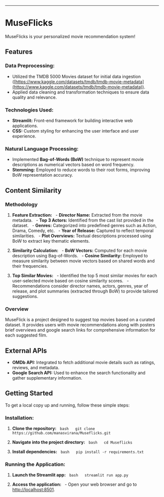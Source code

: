 ---

# MuseFlicks

MuseFlicks is your personalized movie recommendation system!

## Features

### Data Preprocessing:
- Utilized the TMDB 5000 Movies dataset for initial data ingestion ([https://www.kaggle.com/datasets/tmdb/tmdb-movie-metadata](https://www.kaggle.com/datasets/tmdb/tmdb-movie-metadata)).
- Applied data cleaning and transformation techniques to ensure data quality and relevance.

### Technologies Used:
- **Streamlit:** Front-end framework for building interactive web applications.
- **CSS:** Custom styling for enhancing the user interface and user experience.

### Natural Language Processing:

- Implemented **Bag-of-Words (BoW)** technique to represent movie descriptions as numerical vectors based on word frequency.
- **Stemming:** Employed to reduce words to their root forms, improving BoW representation accuracy.

## Content Similarity

### Methodology

1. **Feature Extraction:**
  - **Director Name:** Extracted from the movie metadata.
  - **Top 3 Actors:** Identified from the cast list provided in the dataset.
  - **Genres:** Categorized into predefined genres such as Action, Drama, Comedy, etc.
  - **Year of Release:** Captured to reflect temporal similarities.
  - **Plot Overviews:** Textual descriptions processed using BoW to extract key thematic elements.

2. **Similarity Calculation:**
  - **BoW Vectors:** Computed for each movie description using Bag-of-Words.
  - **Cosine Similarity:** Employed to measure similarity between movie vectors based on shared words and their frequencies.

3. **Top Similar Movies:**
  - Identified the top 5 most similar movies for each user-selected movie based on cosine similarity scores.
  - Recommendations consider director names, actors, genres, year of release, and plot summaries (extracted through BoW) to provide tailored suggestions.

### Overview

MuseFlick is a project designed to suggest top movies based on a curated dataset. It provides users with movie recommendations along with posters brief overviews and google search links for comprehensive information for each suggested film. 

## External APIs

- **OMDb API:** Integrated to fetch additional movie details such as ratings, reviews, and metadata.
- **Google Search API:** Used to enhance the search functionality and gather supplementary information.

## Getting Started

To get a local copy up and running, follow these simple steps:

### Installation:

1. **Clone the repository:**
  ```bash
  git clone https://github.com/manasvirana/Museflicks.git 
  ```

2. **Navigate into the project directory:**
  ```bash
  cd Museflicks
  ```

3. **Install dependencies:**
  ```bash
  pip install -r requirements.txt
  ```

### Running the Application:

1. **Launch the Streamlit app:**
  ```bash
  streamlit run app.py
  ```

2. **Access the application:**
  - Open your web browser and go to [http://localhost:8501](http://localhost:8501).


